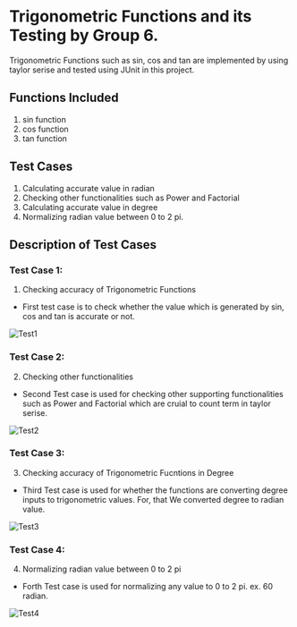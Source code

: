<h1>Trigonometric Functions and its Testing by Group 6.</h1>

Trigonometric Functions such as sin, cos and tan are implemented by using taylor
serise and tested using JUnit in this project.

<h2>Functions Included</h2>

1. sin function
2. cos function
3. tan function

<h2>Test Cases</h2>

1. Calculating accurate value in radian
2. Checking other functionalities such as Power and Factorial
3. Calculating accurate value in degree
4. Normalizing radian value between 0 to 2 pi.

<h2>Description of Test Cases</h2>

<h3>Test Case 1:</h3>

1. Checking accuracy of Trigonometric Functions

- First test case is to check whether the value which is generated by sin, cos and tan is accurate or not.

![Test1](https://raw.githubusercontent.com/yashpatel2911/trigonometric-junit-testing/master/Trigonometric-JUnit-Testing/Screenshots/Version1-Result.png)

<h3>Test Case 2:</h3>

2. Checking other functionalities

- Second Test case is used for checking other supporting functionalities such as Power and Factorial which are cruial to count term in taylor serise.

![Test2](https://raw.githubusercontent.com/yashpatel2911/trigonometric-junit-testing/master/Trigonometric-JUnit-Testing/Screenshots/Version2-Result.png)

<h3>Test Case 3:</h3>

3. Checking accuracy of Trigonometric Fucntions in Degree

- Third Test case is used for whether the functions are converting degree inputs to trigonometric values. For, that We converted degree to radian value.

![Test3](https://raw.githubusercontent.com/yashpatel2911/trigonometric-junit-testing/master/Trigonometric-JUnit-Testing/Screenshots/Version3-Result.png)

<h3>Test Case 4:</h3>

4. Normalizing radian value between 0 to 2 pi

- Forth Test case is used for normalizing any value to 0 to 2 pi. ex. 60 radian.

![Test4](https://raw.githubusercontent.com/yashpatel2911/trigonometric-junit-testing/master/Trigonometric-JUnit-Testing/Screenshots/Version4-Result.png)
